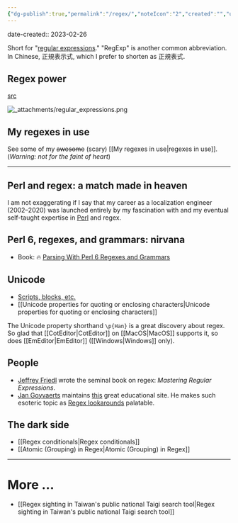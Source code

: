 ```yaml
---
{"dg-publish":true,"permalink":"/regex/","noteIcon":"2","created":"","updated":""}
---
```


date-created:: 2023-02-26

Short for "[regular expressions](https://en.wikipedia.org/wiki/Regular_expression)." "RegExp" is another common abbreviation. In Chinese, 正規表示式, which I prefer to shorten as 正規表式.
## Regex power

[src](https://xkcd.com/208/)

![_attachments/regular_expressions.png](/img/user/_attachments/regular_expressions.png)

## My regexes in use

See some of my ~~awesome~~ (scary) [[My regexes in use\|regexes in use]]. (*Warning: not for the faint of heart*)

---
## Perl and regex: a match made in heaven

I am not exaggerating if I say that my career as a localization engineer (2002–2020) was launched entirely by my fascination with and my eventual self-taught expertise in [Perl](https://www.tiobe.com/tiobe-index/) and regex. 

## Perl 6, regexes, and grammars: nirvana

- Book: 🔥 [Parsing With Perl 6 Regexes and Grammars](https://www.amazon.com/Parsing-Perl-Regexes-Grammars-Recursive/dp/1484232275) 

## Unicode
- [Scripts, blocks, etc.](https://www.regular-expressions.info/unicode.html)
- [[Unicode properties for quoting or enclosing characters\|Unicode properties for quoting or enclosing characters]]

The Unicode property shorthand ``\p{Han}`` is a great discovery about regex. So glad that [[CotEditor\|CotEditor]] on [[MacOS\|MacOS]] supports it, so does [[EmEditor\|EmEditor]] ([[Windows\|Windows]] only).

## People
- [Jeffrey Friedl](http://regex.info/) wrote the seminal book on regex: *Mastering Regular Expressions*.
- [Jan Goyvaerts](https://www.just-great-software.com/aboutjg.html) maintains [this](https://www.regular-expressions.info/) great educational site. He makes such esoteric topic as [Regex lookarounds](https://www.regular-expressions.info/lookaround.html) palatable.

## The dark side
- [[Regex conditionals\|Regex conditionals]]
- [[Atomic (Grouping) in Regex\|Atomic (Grouping) in Regex]]

---
# More ...

- [[Regex sighting in Taiwan's public national Taigi search tool\|Regex sighting in Taiwan's public national Taigi search tool]]